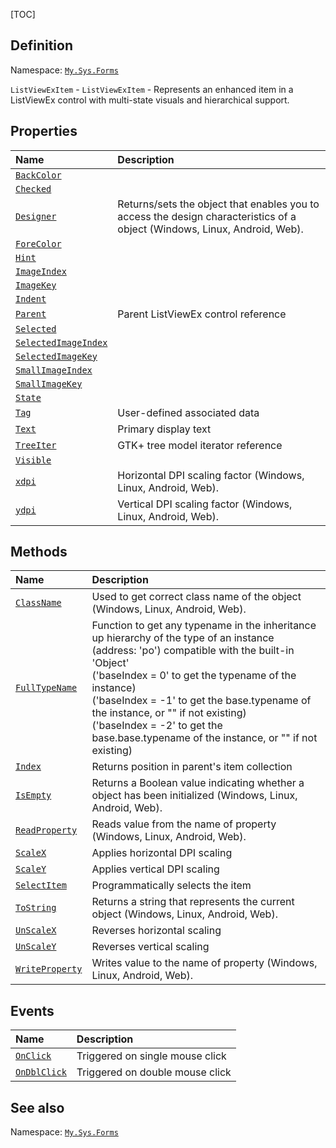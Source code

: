 [TOC]
## Definition
Namespace: [`My.Sys.Forms`](My.Sys.Forms.md)

`ListViewExItem` - `ListViewExItem` - Represents an enhanced item in a ListViewEx control with multi-state visuals and hierarchical support.

## Properties
|Name|Description|
| :------------ | :------------ |
|[`BackColor`]("ListViewExItem.BackColor.md")||
|[`Checked`]("ListViewExItem.Checked.md")||
|[`Designer`]("My.Sys.Object.Designer.md")|Returns/sets the object that enables you to access the design characteristics of a object (Windows, Linux, Android, Web).|
|[`ForeColor`]("ListViewExItem.ForeColor.md")||
|[`Hint`]("ListViewExItem.Hint.md")||
|[`ImageIndex`]("ListViewExItem.ImageIndex.md")||
|[`ImageKey`]("ListViewExItem.ImageKey.md")||
|[`Indent`]("ListViewExItem.Indent.md")||
|[`Parent`]("ListViewExItem.Parent.md")|Parent ListViewEx control reference|
|[`Selected`]("ListViewExItem.Selected.md")||
|[`SelectedImageIndex`]("ListViewExItem.SelectedImageIndex.md")||
|[`SelectedImageKey`]("ListViewExItem.SelectedImageKey.md")||
|[`SmallImageIndex`]("ListViewExItem.SmallImageIndex.md")||
|[`SmallImageKey`]("ListViewExItem.SmallImageKey.md")||
|[`State`]("ListViewExItem.State.md")||
|[`Tag`]("ListViewExItem.Tag.md")|User-defined associated data|
|[`Text`]("ListViewExItem.Text.md")|Primary display text|
|[`TreeIter`]("ListViewExItem.TreeIter.md")|GTK+ tree model iterator reference|
|[`Visible`]("ListViewExItem.Visible.md")||
|[`xdpi`]("My.Sys.Object.xdpi.md")|Horizontal DPI scaling factor (Windows, Linux, Android, Web).|
|[`ydpi`]("My.Sys.Object.ydpi.md")|Vertical DPI scaling factor (Windows, Linux, Android, Web).|

## Methods
|Name|Description|
| :------------ | :------------ |
|[`ClassName`]("My.Sys.Object.ClassName.md")|Used to get correct class name of the object (Windows, Linux, Android, Web).|
|[`FullTypeName`]("My.Sys.Object.FullTypeName.md")|Function to get any typename in the inheritance up hierarchy of the type of an instance (address: 'po') compatible with the built-in 'Object' <br>  ('baseIndex =  0' to get the typename of the instance) <br>  ('baseIndex = -1' to get the base.typename of the instance, or "" if not existing) <br>  ('baseIndex = -2' to get the base.base.typename of the instance, or "" if not existing)|
|[`Index`]("ListViewExItem.Index.md")|Returns position in parent's item collection|
|[`IsEmpty`]("My.Sys.Object.IsEmpty.md")|Returns a Boolean value indicating whether a object has been initialized (Windows, Linux, Android, Web).|
|[`ReadProperty`]("My.Sys.Object.ReadProperty.md")|Reads value from the name of property (Windows, Linux, Android, Web).|
|[`ScaleX`]("My.Sys.Object.ScaleX.md")|Applies horizontal DPI scaling|
|[`ScaleY`]("My.Sys.Object.ScaleY.md")|Applies vertical DPI scaling|
|[`SelectItem`]("ListViewExItem.SelectItem.md")|Programmatically selects the item|
|[`ToString`]("My.Sys.Object.ToString.md")|Returns a string that represents the current object (Windows, Linux, Android, Web).|
|[`UnScaleX`]("My.Sys.Object.UnScaleX.md")|Reverses horizontal scaling|
|[`UnScaleY`]("My.Sys.Object.UnScaleY.md")|Reverses vertical scaling|
|[`WriteProperty`]("My.Sys.Object.WriteProperty.md")|Writes value to the name of property (Windows, Linux, Android, Web).|
## Events
|Name|Description|
| :------------ | :------------ |
|[`OnClick`]("ListViewExItem.OnClick.md") |Triggered on single mouse click|
|[`OnDblClick`]("ListViewExItem.OnDblClick.md") |Triggered on double mouse click|
## See also
Namespace: [`My.Sys.Forms`](My.Sys.Forms.md)
